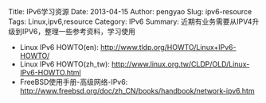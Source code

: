 Title: IPv6学习资源
Date: 2013-04-15
Author: pengyao
Slug: ipv6-resource
Tags: Linux,ipv6,resource
Category: IPv6
Summary: 近期有业务需要从IPV4升级到IPV6，整理一些参考资料，学习使用


* Linux IPv6 HOWTO(en): <http://www.tldp.org/HOWTO/Linux+IPv6-HOWTO/>
* Linux IPv6 HOWTO(zh_tw): <http://www.linux.org.tw/CLDP/OLD/Linux-IPv6-HOWTO.html>
* FreeBSD使用手册-高级网络-IPv6: <http://www.freebsd.org/doc/zh_CN/books/handbook/network-ipv6.htm>
 

